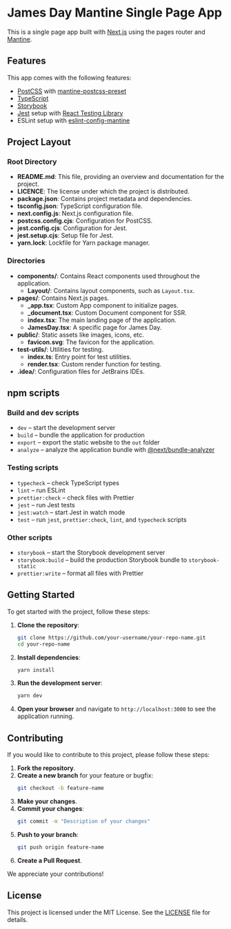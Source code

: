 # James Day Mantine Single Page App

This is a single page app built with [Next.js](https://nextjs.org/) using the pages router and [Mantine](https://mantine.dev/).

## Features

This app comes with the following features:

- [PostCSS](https://postcss.org/) with [mantine-postcss-preset](https://mantine.dev/styles/postcss-preset)
- [TypeScript](https://www.typescriptlang.org/)
- [Storybook](https://storybook.js.org/)
- [Jest](https://jestjs.io/) setup with [React Testing Library](https://testing-library.com/docs/react-testing-library/intro)
- ESLint setup with [eslint-config-mantine](https://github.com/mantinedev/eslint-config-mantine)

## Project Layout

### Root Directory

- **README.md**: This file, providing an overview and documentation for the project.
- **LICENCE**: The license under which the project is distributed.
- **package.json**: Contains project metadata and dependencies.
- **tsconfig.json**: TypeScript configuration file.
- **next.config.js**: Next.js configuration file.
- **postcss.config.cjs**: Configuration for PostCSS.
- **jest.config.cjs**: Configuration for Jest.
- **jest.setup.cjs**: Setup file for Jest.
- **yarn.lock**: Lockfile for Yarn package manager.

### Directories

- **components/**: Contains React components used throughout the application.
  - **Layout/**: Contains layout components, such as `Layout.tsx`.
- **pages/**: Contains Next.js pages.
  - **_app.tsx**: Custom App component to initialize pages.
  - **_document.tsx**: Custom Document component for SSR.
  - **index.tsx**: The main landing page of the application.
  - **JamesDay.tsx**: A specific page for James Day.
- **public/**: Static assets like images, icons, etc.
  - **favicon.svg**: The favicon for the application.
- **test-utils/**: Utilities for testing.
  - **index.ts**: Entry point for test utilities.
  - **render.tsx**: Custom render function for testing.
- **.idea/**: Configuration files for JetBrains IDEs.

## npm scripts

### Build and dev scripts

- `dev` – start the development server
- `build` – bundle the application for production
- `export` – export the static website to the `out` folder
- `analyze` – analyze the application bundle with [@next/bundle-analyzer](https://www.npmjs.com/package/@next/bundle-analyzer)

### Testing scripts

- `typecheck` – check TypeScript types
- `lint` – run ESLint
- `prettier:check` – check files with Prettier
- `jest` – run Jest tests
- `jest:watch` – start Jest in watch mode
- `test` – run `jest`, `prettier:check`, `lint`, and `typecheck` scripts

### Other scripts

- `storybook` – start the Storybook development server
- `storybook:build` – build the production Storybook bundle to `storybook-static`
- `prettier:write` – format all files with Prettier

## Getting Started

To get started with the project, follow these steps:

1. **Clone the repository**:
   ```sh
   git clone https://github.com/your-username/your-repo-name.git
   cd your-repo-name
   ```

2. **Install dependencies**:
   ```sh
   yarn install
   ```

3. **Run the development server**:
   ```sh
   yarn dev
   ```

4. **Open your browser** and navigate to `http://localhost:3000` to see the application running.

## Contributing

If you would like to contribute to this project, please follow these steps:

1. **Fork the repository**.
2. **Create a new branch** for your feature or bugfix:
   ```sh
   git checkout -b feature-name
   ```
3. **Make your changes**.
4. **Commit your changes**:
   ```sh
   git commit -m "Description of your changes"
   ```
5. **Push to your branch**:
   ```sh
   git push origin feature-name
   ```
6. **Create a Pull Request**.

We appreciate your contributions!

## License

This project is licensed under the MIT License. See the [LICENSE](./LICENSE) file for details.
